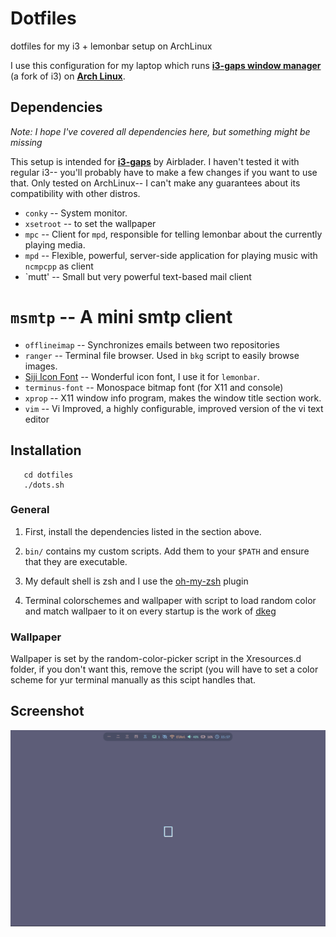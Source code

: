 # Dotfiles

dotfiles for my i3 + lemonbar setup on ArchLinux

I use this configuration for my laptop which runs **[i3-gaps window manager](https://github.com/Airblader/i3)** (a fork of i3) on
**[Arch Linux](https://www.archlinux.org/)**.

## Dependencies

*Note: I hope I've covered all dependencies here, but something might be missing*

This setup is intended for **[i3-gaps](https://github.com/Airblader/i3)** by Airblader. I haven't tested it with regular i3-- you'll probably have to make a few changes if you want to use that. Only tested on ArchLinux-- I can't make any guarantees about its compatibility with other distros.

* `conky` -- System monitor.
* `xsetroot` -- to set the wallpaper
* `mpc` -- Client for `mpd`, responsible for telling lemonbar about the currently playing media.
* `mpd` -- Flexible, powerful, server-side application for playing music with `ncmpcpp` as client
* `mutt' -- Small but very powerful text-based mail client
# `msmtp` -- A mini smtp client  
* `offlineimap` -- Synchronizes emails between two repositories
* `ranger` -- Terminal file browser. Used in `bkg` script to easily browse images.
* [Siji Icon Font](https://github.com/gstk/siji) -- Wonderful icon font, I use it for `lemonbar`.
* `terminus-font` -- Monospace bitmap font (for X11 and console)
* `xprop` -- X11 window info program, makes the window title section work.
* `vim` -- Vi Improved, a highly configurable, improved version of the vi text editor


## Installation

```git clone https://github.com/okubax/dotfiles.git
   cd dotfiles
   ./dots.sh
```

### General

1. First, install the dependencies listed in the section above.

2. `bin/` contains my custom scripts. Add them to your `$PATH` and ensure that they are executable. 

3. My default shell is zsh and I use the [oh-my-zsh](https://github.com/robbyrussell/oh-my-zsh) plugin

4. Terminal colorschemes and wallpaper with script to load random color and match wallpaer to it on every startup is the work of [dkeg](https://github.com/dkeg/crayolo)


### Wallpaper

Wallpaper is set by the random-color-picker script in the Xresources.d folder, if you don't want this, remove the script (you will have to set a color scheme for yur terminal manually as this scipt handles that.

## Screenshot

![ScreenShot](https://raw.githubusercontent.com/okubax/dotfiles/master/screenshot.png)
